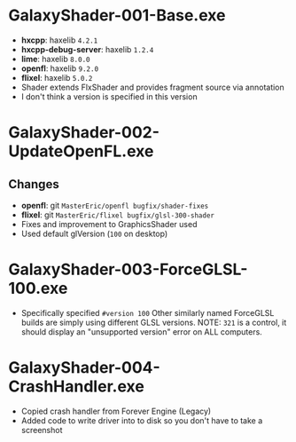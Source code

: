 # GalaxyShader-001-Base.exe
- **hxcpp**: haxelib `4.2.1`
- **hxcpp-debug-server**: haxelib `1.2.4`
- **lime**: haxelib `8.0.0`
- **openfl**: haxelib `9.2.0`
- **flixel**: haxelib `5.0.2`
- Shader extends FlxShader and provides fragment source via annotation
- I don't think a version is specified in this version

# GalaxyShader-002-UpdateOpenFL.exe
## Changes
- **openfl**: git `MasterEric/openfl bugfix/shader-fixes`
- **flixel**: git `MasterEric/flixel bugfix/glsl-300-shader`
- Fixes and improvement to GraphicsShader used
- Used default glVersion (`100` on desktop)

# GalaxyShader-003-ForceGLSL-100.exe
- Specifically specified `#version 100`
Other similarly named ForceGLSL builds are simply using different GLSL versions.
NOTE: `321` is a control, it should display an "unsupported version" error on ALL computers.

# GalaxyShader-004-CrashHandler.exe
- Copied crash handler from Forever Engine (Legacy)
- Added code to write driver into to disk so you don't have to take a screenshot